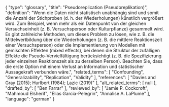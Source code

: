 {
    "type": "glossary",
    "title": "Pseudoreplication (Pseudoreplikation)",
    "definition": "Wenn die Daten nicht statistisch unabhängig sind und somit die Anzahl der Stichproben (d. h. der Wiederholungen) künstlich vergrößert wird. Zum Beispiel, wenn mehr als ein Datenpunkt von der gleichen Versuchseinheit (z. B. Versuchsperson oder Kulturpflanze) gesammelt wird. Es gibt zahlreiche Methoden, um dieses Problem zu lösen, wie z. B. die Mittelwertbildung über die Wiederholungen (z. B. die mittlere Reaktionszeit einer Versuchsperson) oder die Implementierung von Modellen mit gemischten Effekten (mixed effects), bei denen die Struktur der zufälligen Effekte die Pseudo-Vervielfältigung berücksichtigt (z. B. die Spezifizierung jeder einzelnen Reaktionszeit als zu derselben Person). Beachten Sie, dass die erste Option mit einem Verlust an Information und statistischer Aussagekraft verbunden wäre.",
    "related_terms": [
        "Confounding",
        "Generalizability",
        "Replication",
        "Validity"
    ],
    "references": [
        "Davies and Gray (2015); Hurlbert (1984); Lazic (2019)"
    ],
    "alt_related_terms": [
        null
    ],
    "drafted_by": [
        "Ben Farrar"
    ],
    "reviewed_by": [
        "Jamie P. Cockcroft",
        "Mahmoud Elsherif",
        "Elias Garcia-Pelegrin",
        "Annalise A. LaPlume"
    ],
    "language": "german"
}